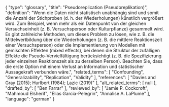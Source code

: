 {
    "type": "glossary",
    "title": "Pseudoreplication (Pseudoreplikation)",
    "definition": "Wenn die Daten nicht statistisch unabhängig sind und somit die Anzahl der Stichproben (d. h. der Wiederholungen) künstlich vergrößert wird. Zum Beispiel, wenn mehr als ein Datenpunkt von der gleichen Versuchseinheit (z. B. Versuchsperson oder Kulturpflanze) gesammelt wird. Es gibt zahlreiche Methoden, um dieses Problem zu lösen, wie z. B. die Mittelwertbildung über die Wiederholungen (z. B. die mittlere Reaktionszeit einer Versuchsperson) oder die Implementierung von Modellen mit gemischten Effekten (mixed effects), bei denen die Struktur der zufälligen Effekte die Pseudo-Vervielfältigung berücksichtigt (z. B. die Spezifizierung jeder einzelnen Reaktionszeit als zu derselben Person). Beachten Sie, dass die erste Option mit einem Verlust an Information und statistischer Aussagekraft verbunden wäre.",
    "related_terms": [
        "Confounding",
        "Generalizability",
        "Replication",
        "Validity"
    ],
    "references": [
        "Davies and Gray (2015); Hurlbert (1984); Lazic (2019)"
    ],
    "alt_related_terms": [
        null
    ],
    "drafted_by": [
        "Ben Farrar"
    ],
    "reviewed_by": [
        "Jamie P. Cockcroft",
        "Mahmoud Elsherif",
        "Elias Garcia-Pelegrin",
        "Annalise A. LaPlume"
    ],
    "language": "german"
}